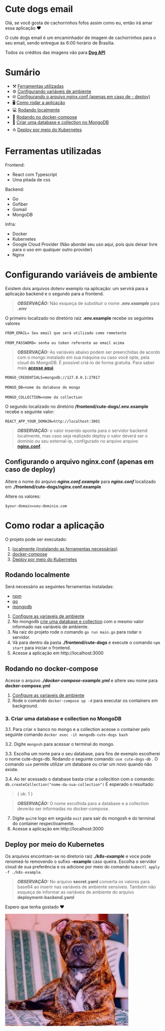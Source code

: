 # Cute dogs email

Olá, se você gosta de cachorrinhos fofos assim como eu, então irá amar essa aplicação ❤️

O cute dogs email é um encaminhador de imagem de cachorrinhos para o seu email, sendo entregue às 6:00 horário de Brasília.

Todos os créditos das imagens vão para **[Dog API](https://dog.ceo/dog-api/)**

# Sumário
- ⚒️ [Ferramentas utilizadas](#ferramentas-utilizadas)
- ⚙️ [Configurando variáveis de ambiente](#configurando-variáveis-de-ambiente)
- 🌐 [Configurando o arquivo nginx.conf (apenas em caso de - deploy)](#configurando-o-arquivo-nginxconf-apenas-em-caso-de-deploy)
- 🖥️ [Como rodar a aplicação](#como-rodar-a-aplicação)
- 💻 [Rodando localmente](#rodando-localmente)
- 🐋 [Rodando no docker-compose](#rodando-no-docker-compose)
- 🥭 [Criar uma database e collection no MongoDB](#3-criar-uma-database-e-collection-no-mongodb)
- ⛵ [Deploy por meio do Kubernetes](#deploy-por-meio-do-kubernetes)

# Ferramentas utilizadas
Frontend:
- React com Typescript
- Uma pitada de css

Backend:
- Go
- Gofiber
- Gomail
- MongoDB

Infra:
- Docker
- Kubernetes
- Google Cloud Provider (Não abordei seu uso aqui, pois quis deixar livre para o uso em qualquer outro provider)
- Nginx



# Configurando variáveis de ambiente

Existem dois arquivos dotenv exemplo na aplicação: um servirá para a aplicação backend e o segundo para a frontend.

> **_OBSERVAÇÃO:_** Não esqueça de substituir o nome **_.env.example_** para **_.env_** 

O primeiro localizado no diretório raiz **.env.example** recebe os seguintes valores

```
FROM_EMAIL= Seu email que será utilizado como remetente

FROM_PASSWORD= senha ou token referente ao email acima
```

> **_OBSERVAÇÃO:_** As variáveis abaixo podem ser preenchidas de acordo com o mongo instalado em sua máquina ou caso você opte, pela cloud do MongoDB. É possível criá-lo de forma gratuita. Para saber mais **[acesse aqui](https://cloud.mongodb.com/)**.

```
MONGO_CREDENTIALS=mongodb://127.0.0.1:27017

MONGO_DB=nome da database do mongo

MONGO_COLLECTION=nome da collection
```

O segundo localizado no diretório **/frontend/cute-dogs/.env.example** recebe o seguinte valor:

```
REACT_APP_YOUR_DOMAIN=http://localhost:3001
```

> **_OBSERVAÇÃO:_** o valor inserido aponta para o servidor backend localmente, mas caso seja realizado deploy o valor deverá ser o domínio ou seu external-ip, configurado no arquivo arquivo **[nginx.conf](#configurando-o-arquivo-nginxconf-apenas-em-caso-de-deploy)**.

## Configurando o arquivo nginx.conf (apenas em caso de deploy) 

Altere o nome do arquivo **_nginx.conf.example_** para **_nginx.conf_** localizado em **./frontend/cute-dogs/nginx.conf.example**

Altere os valores:

```
$your-domain=seu-dominio.com
```

# Como rodar a aplicação

O projeto pode ser executado:
1. [localmente (instalando as ferramentas necessárias)](#rodando-localmente)
2. [docker-compose](#rodando-no-docker-compose)
3. [Deploy por meio do Kubernetes](#deploy-por-meio-do-kubernetes)

## Rodando localmente

Será necessário as seguintes ferramentas instaladas:
- [npm](https://docs.npmjs.com/downloading-and-installing-node-js-and-npm/)
- [go](https://go.dev/doc/install)
- [mongodb](https://www.mongodb.com/docs/manual/installation/)

1. [Configure as variaveis de ambiente](#configurando-variáveis-de-ambiente) 
2. No mongodb [crie uma database e collection](#3-criar-uma-database-e-collection-no-mongodb) com o mesmo valor informado nas variáveis de ambiente.
3. Na raiz do projeto rode o comando ```go run main.go``` para rodar o servidor.
4. Vá para dentro da pasta **./frontend/cute-dogs** e execute o comando ```npm start``` para iniciar o frontend.
5. Acesse a aplicação em http://localhost:3000

## Rodando no docker-compose
Acesse o arquivo **_./docker-compose-example.yml_** e altere seu nome para **docker-compose.yml**
1. [Configure as variaveis de ambiente](#configurando-variáveis-de-ambiente)
2. Rode o comando ```docker-compose up -d``` para executar os containers em background.
### 3. Criar uma database e collection no MongoDB
3.1. Para criar o banco no mongo e a collection acesse o container pelo seguinte comando ```docker exec -it mongodb-cute-dogs bash ```

3.2. Digite ```mongosh``` para acessar o terminal do mongo.

3.3. Escolha um nome para o seu database, para fins de exemplo escolherei o nome cute-dogs-db. Rodando o seguinte comando: ```use cute-dogs-db``` . O comando ```use``` permite utilizar um database ou criar um novo quando não existe.

3.4. Ao ter acessado o database basta criar a collecition com o comando: ```db.createCollection("nome-da-sua-collection")```
É esperado o resultado:
> { ok: 1 }

> **_OBSERVAÇÃO:_** O nome escolhida para a database e a collection deverão ser informadas no docker-compose.

7. Digite ```quit```e logo em seguida ```exit``` para sair do mongosh e do terminal do container respectivamente.
8. Acesse a aplicação em http://localhost:3000 

## Deploy por meio do Kubernetes
Os arquivos encontram-se no diretorio raiz **_./k8s-example_** e voce pode renomeá-lo removendo o sufixo **-example** caso queira. Escolha o servidor cloud de sua preferência e os adicione por meio do comando ```kubectl apply -f ./k8s-example```.

> **_OBSERVAÇÃO:_** No arquivo **secret.yaml** converta os valores para base64 ao inserir nas variáveis de ambiente sensíveis. Também não esqueça de informar as variáveis de ambiente do arquivo **deployment-backend.yaml**

Espero que tenha gostado ❤️

![doguinho-fofo](./assets/doguinho.jpg)